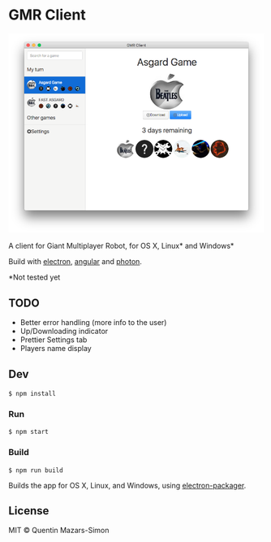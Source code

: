# GMR Client

![](screenshot.png)

A client for Giant Multiplayer Robot, for OS X, Linux\* and Windows\*

Build with [electron](http://electron.atom.io), [angular](https://angularjs.org) and [photon](http://photonkit.com). 

*Not tested yet

## TODO

* Better error handling (more info to the user)
* Up/Downloading indicator
* Prettier Settings tab
* Players name display

## Dev

```
$ npm install
```

### Run

```
$ npm start
```

### Build

```
$ npm run build
```

Builds the app for OS X, Linux, and Windows, using [electron-packager](https://github.com/maxogden/electron-packager).

## License

MIT © Quentin Mazars-Simon
